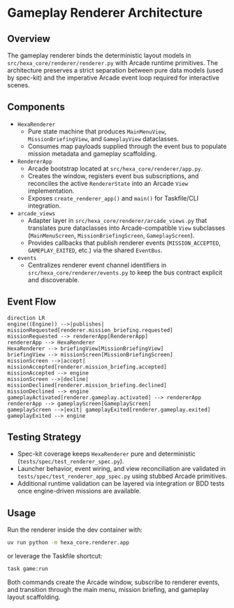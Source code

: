 # Gameplay Renderer Architecture

## Overview

The gameplay renderer binds the deterministic layout models in `src/hexa_core/renderer/renderer.py`
with Arcade runtime primitives. The architecture preserves a strict separation between pure data
models (used by spec-kit) and the imperative Arcade event loop required for interactive scenes.

## Components

- `HexaRenderer`
  - Pure state machine that produces `MainMenuView`, `MissionBriefingView`, and `GameplayView`
    dataclasses.
  - Consumes map payloads supplied through the event bus to populate mission metadata and gameplay
    scaffolding.
- `RendererApp`
  - Arcade bootstrap located at `src/hexa_core/renderer/app.py`.
  - Creates the window, registers event bus subscriptions, and reconciles the active `RendererState`
    into an Arcade `View` implementation.
  - Exposes `create_renderer_app()` and `main()` for Taskfile/CLI integration.
- `arcade_views`
  - Adapter layer in `src/hexa_core/renderer/arcade_views.py` that translates pure dataclasses into
    Arcade-compatible `View` subclasses (`MainMenuScreen`, `MissionBriefingScreen`, `GameplayScreen`).
  - Provides callbacks that publish renderer events (`MISSION_ACCEPTED`, `GAMEPLAY_EXITED`, etc.) via
    the shared `EventBus`.
- `events`
  - Centralizes renderer event channel identifiers in `src/hexa_core/renderer/events.py` to keep the
    bus contract explicit and discoverable.

## Event Flow

```mermaid
direction LR
engine((Engine)) -->|publishes| missionRequested[renderer.mission_briefing.requested]
missionRequested --> rendererApp[RendererApp]
rendererApp --> HexaRenderer
HexaRenderer --> briefingView[MissionBriefingView]
briefingView --> missionScreen[MissionBriefingScreen]
missionScreen -->|accept| missionAccepted[renderer.mission_briefing.accepted]
missionAccepted --> engine
missionScreen -->|decline| missionDeclined[renderer.mission_briefing.declined]
missionDeclined --> engine
gameplayActivated[renderer.gameplay.activated] --> rendererApp
rendererApp --> gameplayScreen[GameplayScreen]
gameplayScreen -->|exit| gameplayExited[renderer.gameplay.exited]
gameplayExited --> engine
```

## Testing Strategy

- Spec-kit coverage keeps `HexaRenderer` pure and deterministic (`tests/spec/test_renderer_spec.py`).
- Launcher behavior, event wiring, and view reconciliation are validated in
  `tests/spec/test_renderer_app_spec.py` using stubbed Arcade primitives.
- Additional runtime validation can be layered via integration or BDD tests once engine-driven
  missions are available.

## Usage

Run the renderer inside the dev container with:

```bash
uv run python -m hexa_core.renderer.app
```

or leverage the Taskfile shortcut:

```bash
task game:run
```

Both commands create the Arcade window, subscribe to renderer events, and transition through the
main menu, mission briefing, and gameplay layout scaffolding.
